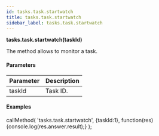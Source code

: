 ```yaml
---
id: tasks.task.startwatch
title: tasks.task.startwatch
sidebar_label: tasks.task.startwatch
---
```

**tasks.task.startwatch(**taskId**)**

The method allows to monitor a task.

#### Parameters

| Parameter | Description |
| --- | --- |
| taskId | Task ID. |

#### Examples

callMethod(
 'tasks.task.startwatch',
 {taskId:1},
 function(res){console.log(res.answer.result);}
);